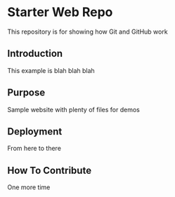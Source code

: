 # Starter Web Repo

This repository is for showing how Git and GitHub work

## Introduction

This example is blah blah blah

## Purpose

Sample website with plenty of files for demos

## Deployment

From here to there

## How To Contribute

One more time